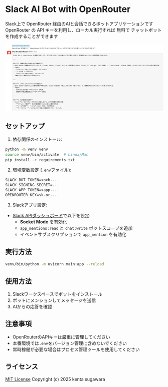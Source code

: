 # Slack AI Bot with OpenRouter

Slack上で OpenRouter 経由のAIと会話できるボットアプリケーションです  
OpenRouter の API キーを利用し、ローカル実行すれば 無料で チャットボットを作成することができます

![動作イメージ](images/usecase.png)


## セットアップ

1. 依存関係のインストール:
```bash
python -m venv venv
source venv/bin/activate  # Linux/Mac
pip install -r requirements.txt
```

2. 環境変数設定 (`.env`ファイル):
```
SLACK_BOT_TOKEN=xoxb-...
SLACK_SIGNING_SECRET=...
SLACK_APP_TOKEN=xapp-...
OPENROUTER_KEY=sk-or-...
```

3. Slackアプリ設定:
- [Slack APIダッシュボード](https://api.slack.com/)で以下を設定:
  - **Socket Mode** を有効化
  - `app_mentions:read` と `chat:write` ボットスコープを追加
  - イベントサブスクリプションで `app_mention` を有効化

## 実行方法

```bash
venv/bin/python -m uvicorn main:app --reload
```

## 使用方法

1. Slackワークスペースでボットをインストール
2. ボットにメンションしてメッセージを送信
3. AIからの応答を確認

## 注意事項

- OpenRouterのAPIキーは厳重に管理してください
- 本番環境では`.env`をバージョン管理に含めないでください
- 常時稼働が必要な場合はプロセス管理ツールを使用してください

## ライセンス

[MIT License](LICENSE)
Copyright (c) 2025 kenta sugawara
